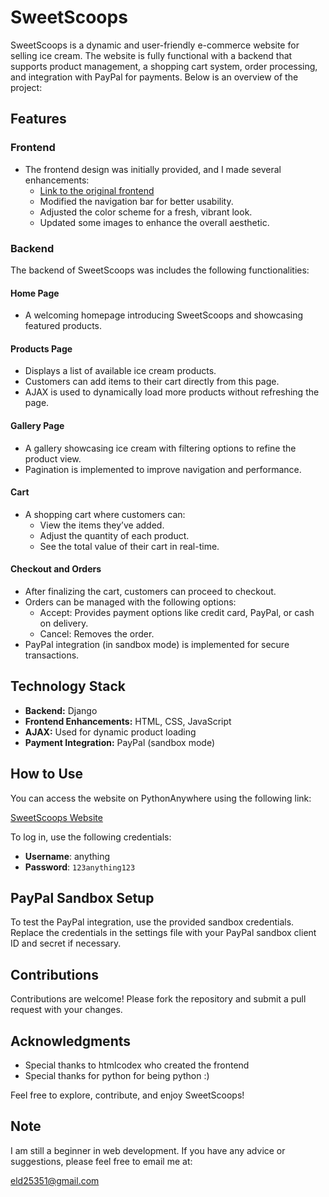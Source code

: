 # SweetScoops

SweetScoops is a dynamic and user-friendly e-commerce website for selling ice cream. The website is fully functional with a backend that supports product management, a shopping cart system, order processing, and integration with PayPal for payments. Below is an overview of the project:

## Features

### Frontend
- The frontend design was initially provided, and I made several enhancements:
  - [Link to the original frontend](https://htmlcodex.com/ice-cream-shop-website-template/)
  - Modified the navigation bar for better usability.
  - Adjusted the color scheme for a fresh, vibrant look.
  - Updated some images to enhance the overall aesthetic.

### Backend
The backend of SweetScoops was includes the following functionalities:

#### Home Page
- A welcoming homepage introducing SweetScoops and showcasing featured products.

#### Products Page
- Displays a list of available ice cream products.
- Customers can add items to their cart directly from this page.
- AJAX is used to dynamically load more products without refreshing the page.

#### Gallery Page
- A gallery showcasing ice cream with filtering options to refine the product view.
- Pagination is implemented to improve navigation and performance.

#### Cart
- A shopping cart where customers can:
  - View the items they’ve added.
  - Adjust the quantity of each product.
  - See the total value of their cart in real-time.

#### Checkout and Orders
- After finalizing the cart, customers can proceed to checkout.
- Orders can be managed with the following options:
  - Accept: Provides payment options like credit card, PayPal, or cash on delivery.
  - Cancel: Removes the order.
- PayPal integration (in sandbox mode) is implemented for secure transactions.

## Technology Stack
- **Backend:** Django
- **Frontend Enhancements:** HTML, CSS, JavaScript
- **AJAX:** Used for dynamic product loading
- **Payment Integration:** PayPal (sandbox mode)

## How to Use

You can access the website on PythonAnywhere using the following link:

[SweetScoops Website](https://eldshell.pythonanywhere.com/home/)

To log in, use the following credentials:
- **Username**: anything
- **Password**: `123anything123`
## PayPal Sandbox Setup
To test the PayPal integration, use the provided sandbox credentials. Replace the credentials in the settings file with your PayPal sandbox client ID and secret if necessary.

## Contributions
Contributions are welcome! Please fork the repository and submit a pull request with your changes.

## Acknowledgments
- Special thanks to htmlcodex who created the frontend
- Special thanks for python for being python :)

Feel free to explore, contribute, and enjoy SweetScoops!


## Note

I am still a beginner in web development. If you have any advice or suggestions, please feel free to email me at:

[eld25351@gmail.com](mailto:eld25351@gmail.com)
